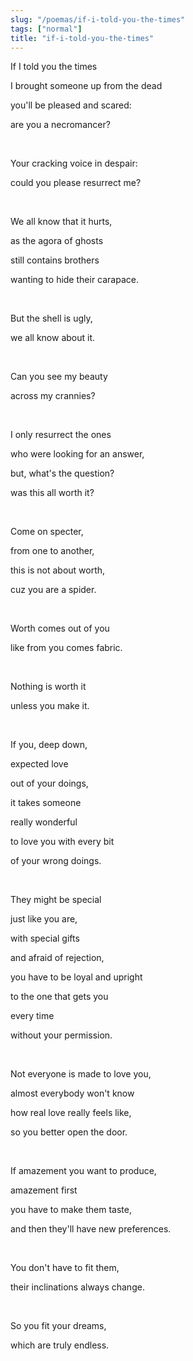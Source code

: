 ```yaml
---
slug: "/poemas/if-i-told-you-the-times"
tags: ["normal"]
title: "if-i-told-you-the-times"
---
```

If I told you the times

I brought someone up from the dead

you'll be pleased and scared:

are you a necromancer?

&nbsp;

Your cracking voice in despair:

could you please resurrect me?

&nbsp;

We all know that it hurts,

as the agora of ghosts

still contains brothers

wanting to hide their carapace.

&nbsp;

But the shell is ugly,

we all know about it.

&nbsp;

Can you see my beauty

across my crannies?

&nbsp;

I only resurrect the ones

who were looking for an answer,

but, what's the question?

was this all worth it?

&nbsp;

Come on specter,

from one to another,

this is not about worth,

cuz you are a spider.

&nbsp;

Worth comes out of you

like from you comes fabric.

&nbsp;

Nothing is worth it

unless you make it.

&nbsp;

If you, deep down,

expected love

out of your doings,

it takes someone

really wonderful

to love you with every bit

of your wrong doings.

&nbsp;

They might be special

just like you are,

with special gifts

and afraid of rejection,

you have to be loyal and upright

to the one that gets you

every time

without your permission.

&nbsp;

Not everyone is made to love you,

almost everybody won't know

how real love really feels like,

so you better open the door.

&nbsp;

If amazement you want to produce,

amazement first

you have to make them taste,

and then they'll have new preferences.

&nbsp;

You don't have to fit them,

their inclinations always change.

&nbsp;

So you fit your dreams,

which are truly endless.